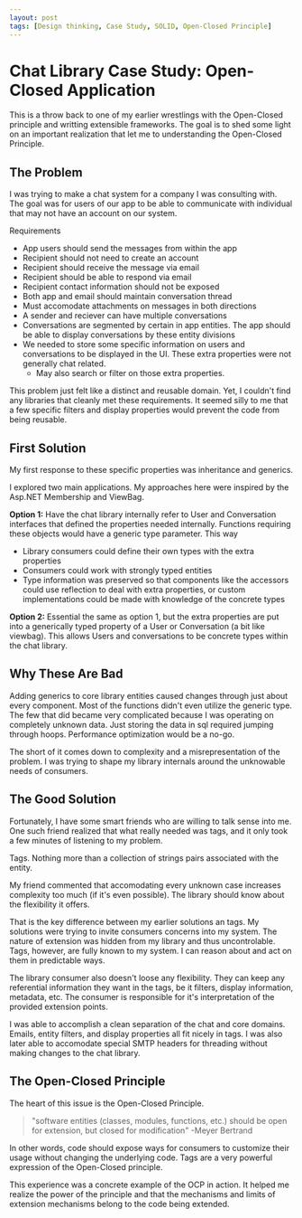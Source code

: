 ```yaml
---
layout: post
tags: [Design thinking, Case Study, SOLID, Open-Closed Principle]
---
```


# Chat Library Case Study: Open-Closed Application

This is a throw back to one of my earlier wrestlings with the Open-Closed principle and writting extensible frameworks. The goal is to shed some light on an important realization that let me to understanding the Open-Closed Principle.

## The Problem

I was trying to make a chat system for a company I was consulting with. The goal was for users of our app to be able to communicate with individual that may not have an account on our system.

Requirements
 - App users should send the messages from within the app
 - Recipient should not need to create an account
 - Recipient should receive the message via email
 - Recipient should be able to respond via email
 - Recipient contact information should not be exposed
 - Both app and email should maintain conversation thread
 - Must accomodate attachments on messages in both directions
 - A sender and reciever can have multiple conversations
 - Conversations are segmented by certain in app entities. The app should be able to display conversations by these entity divisions
 - We needed to store some specific information on users and conversations to be displayed in the UI. These extra properties were not generally chat related.
   - May also search or filter on those extra properties.

This problem just felt like a distinct and reusable domain. Yet, I couldn't find any libraries that cleanly met these requirements. It seemed silly to me that a few specific filters and display properties would prevent the code from being reusable.

## First Solution

My first response to these specific properties was inheritance and generics. 

I explored two main applications. My approaches here were inspired by the Asp.NET Membership and ViewBag.

**Option 1:** Have the chat library internally refer to User and Conversation interfaces that defined the properties needed internally. Functions requiring these objects would have a generic type parameter. This way
  - Library consumers could define their own types with the extra properties
  - Consumers could work with strongly typed entities
  - Type information was preserved so that components like the accessors could use reflection to deal with extra properties, or custom implementations could be made with knowledge of the concrete types

**Option 2:** Essential the same as option 1, but the extra properties are put into a generically typed property of a User or Conversation (a bit like viewbag). This allows Users and conversations to be concrete types within the chat library.

## Why These Are Bad

Adding generics to core library entities caused changes through just about every component. Most of the functions didn't even utilize the generic type. The few that did became very complicated because I was operating on completely unknown data. Just storing the data in sql required jumping through hoops. Performance optimization would be a no-go.

The short of it comes down to complexity and a misrepresentation of the problem. I was trying to shape my library internals around the unknowable needs of consumers.

## The Good Solution

Fortunately, I have some smart friends who are willing to talk sense into me. One such friend realized that what really needed was tags, and it only took a few minutes of listening to my problem.

Tags. Nothing more than a collection of strings pairs associated with the entity. 

My friend commented that accomodating every unknown case increases complexity too much (if it's even possible). The library should know about the flexibility it offers.

That is the key difference between my earlier solutions an tags. My solutions were trying to invite consumers concerns into my system. The nature of extension was hidden from my library and thus uncontrolable. Tags, however, are fully known to my system. I can reason about and act on them in predictable ways. 

The library consumer also doesn't loose any flexibility. They can keep any referential information they want in the tags, be it filters, display information, metadata, etc. The consumer is responsible for it's interpretation of the provided extension points.

I was able to accomplish a clean separation of the chat and core domains. Emails, entity filters, and display properties all fit nicely in tags. I was also later able to  accomodate special SMTP headers for threading without making changes to the chat library.

## The Open-Closed Principle

The heart of this issue is the Open-Closed Principle.
>  "software entities (classes, modules, functions, etc.) should be open for extension, but closed for modification" -Meyer Bertrand

In other words, code should expose ways for consumers to customize their usage without changing the underlying code. Tags are a very powerful expression of the Open-Closed principle.

This experience was a concrete example of the OCP in action. It helped me realize the power of the principle and that the mechanisms and limits of extension mechanisms belong to the code being extended.